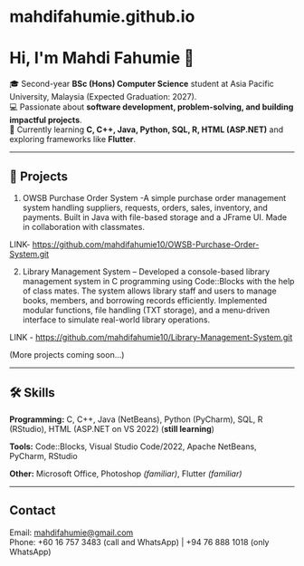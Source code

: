 # mahdifahumie.github.io
# Hi, I'm Mahdi Fahumie 👋  

🎓 Second-year **BSc (Hons) Computer Science** student at Asia Pacific University, Malaysia (Expected Graduation: 2027).  
💻 Passionate about **software development, problem-solving, and building impactful projects**.  
🌱 Currently learning **C, C++, Java, Python, SQL, R, HTML (ASP.NET)** and exploring frameworks like **Flutter**.  

---

## 🚀 Projects
1. OWSB Purchase Order System -A simple purchase order management system handling suppliers, requests, orders, sales, inventory, and payments. Built in Java with file-based storage and a JFrame UI. Made in collaboration with classmates.

LINK- https://github.com/mahdifahumie10/OWSB-Purchase-Order-System.git

2. Library Management System – Developed a console-based library management system in C programming using Code::Blocks with the help of class mates. The system allows library staff and users to manage books, members, and borrowing records efficiently. Implemented modular functions, file handling (TXT storage), and a menu-driven interface to simulate real-world library operations.

LINK - https://github.com/mahdifahumie10/Library-Management-System.git

(More projects coming soon...)

---

## 🛠 Skills
**Programming:** C, C++, Java (NetBeans), Python (PyCharm), SQL, R (RStudio), HTML (ASP.NET on VS 2022) (**still learning**)

**Tools:** Code::Blocks, Visual Studio Code/2022, Apache NetBeans, PyCharm, RStudio  

**Other:** Microsoft Office, Photoshop *(familiar)*, Flutter *(familiar)*  

---

## Contact
Email: [mahdifahumie@gmail.com](mailto:mahdifahumie@gmail.com)  
 Phone: +60 16 757 3483 (call and WhatsApp) | +94 76 888 1018 (only WhatsApp)
